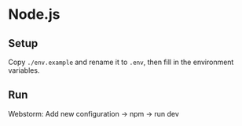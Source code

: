 # Node.js

## Setup

Copy `./env.example` and rename it to `.env`, then fill in the environment variables.

## Run

Webstorm: Add new configuration -> npm -> run dev
